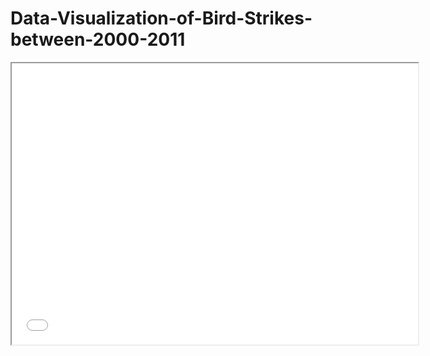 # Data-Visualization-of-Bird-Strikes-between-2000-2011
<iframe src="<div class='tableauPlaceholder' id='viz1629565181011' style='position: relative'><noscript><a href='#'><img alt='Data Visualization of Bird Strikes between 2000 – 2011 in US ' src='https:&#47;&#47;public.tableau.com&#47;static&#47;images&#47;Bi&#47;BirdStrikesinUSbetween2000-2011&#47;DataVisualizationofBirdStrikesbetween20002011inUS&#47;1_rss.png' style='border: none' /></a></noscript><object class='tableauViz'  style='display:none;'><param name='host_url' value='https%3A%2F%2Fpublic.tableau.com%2F' /> <param name='embed_code_version' value='3' /> <param name='site_root' value='' /><param name='name' value='BirdStrikesinUSbetween2000-2011&#47;DataVisualizationofBirdStrikesbetween20002011inUS' /><param name='tabs' value='no' /><param name='toolbar' value='yes' /><param name='static_image' value='https:&#47;&#47;public.tableau.com&#47;static&#47;images&#47;Bi&#47;BirdStrikesinUSbetween2000-2011&#47;DataVisualizationofBirdStrikesbetween20002011inUS&#47;1.png' /> <param name='animate_transition' value='yes' /><param name='display_static_image' value='yes' /><param name='display_spinner' value='yes' /><param name='display_overlay' value='yes' /><param name='display_count' value='yes' /><param name='language' value='en-US' /></object></div>                <script type='text/javascript'>                    var divElement = document.getElementById('viz1629565181011');                    var vizElement = divElement.getElementsByTagName('object')[0];                    if ( divElement.offsetWidth > 800 ) { vizElement.style.width='1269px';vizElement.style.height='1781px';} else if ( divElement.offsetWidth > 500 ) { vizElement.style.width='1269px';vizElement.style.height='1781px';} else { vizElement.style.width='100%';vizElement.style.height='3227px';}                     var scriptElement = document.createElement('script');                    scriptElement.src = 'https://public.tableau.com/javascripts/api/viz_v1.js';                    vizElement.parentNode.insertBefore(scriptElement, vizElement);                </script>" width = '650' height = '450'></iframe>
